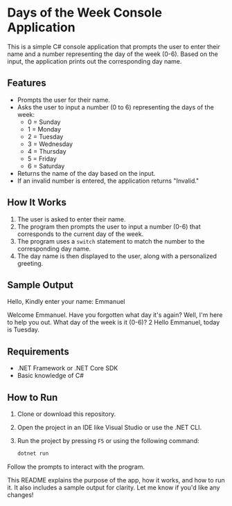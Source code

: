 # Days of the Week Console Application

This is a simple C# console application that prompts the user to enter their name and a number representing the day of the week (0-6). Based on the input, the application prints out the corresponding day name.

## Features

- Prompts the user for their name.
- Asks the user to input a number (0 to 6) representing the days of the week:
  - 0 = Sunday
  - 1 = Monday
  - 2 = Tuesday
  - 3 = Wednesday
  - 4 = Thursday
  - 5 = Friday
  - 6 = Saturday
- Returns the name of the day based on the input.
- If an invalid number is entered, the application returns "Invalid."

## How It Works

1. The user is asked to enter their name.
2. The program then prompts the user to input a number (0-6) that corresponds to the current day of the week.
3. The program uses a `switch` statement to match the number to the corresponding day name.
4. The day name is then displayed to the user, along with a personalized greeting.

## Sample Output

Hello, Kindly enter your name: Emmanuel

Welcome Emmanuel. Have you forgotten what day it's again? Well, I'm here to help you out. What day of the week is it (0-6)? 2 Hello Emmanuel, today is Tuesday.

## Requirements

- .NET Framework or .NET Core SDK
- Basic knowledge of C#

## How to Run

1. Clone or download this repository.
2. Open the project in an IDE like Visual Studio or use the .NET CLI.
3. Run the project by pressing `F5` or using the following command:

   ```bash
   dotnet run
Follow the prompts to interact with the program.

This README explains the purpose of the app, how it works, and how to run it. It also includes a sample output for clarity. Let me know if you'd like any changes!
